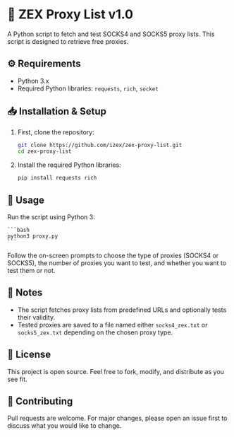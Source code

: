 # 🚀 ZEX Proxy List v1.0

A Python script to fetch and test SOCKS4 and SOCKS5 proxy lists. This script is designed to retrieve free proxies.


## ⚙️ Requirements

- Python 3.x
- Required Python libraries: `requests`, `rich`, `socket`

## 📥 Installation & Setup

1. First, clone the repository:
    ```bash
    git clone https://github.com/izex/zex-proxy-list.git
    cd zex-proxy-list
    ```

2. Install the required Python libraries:
    ```bash
    pip install requests rich
    ```

## 🚀 Usage

Run the script using Python 3:

    ```bash
    python3 proxy.py
    ```

Follow the on-screen prompts to choose the type of proxies (SOCKS4 or SOCKS5), the number of proxies you want to test, and whether you want to test them or not.

## 📝 Notes

- The script fetches proxy lists from predefined URLs and optionally tests their validity.
- Tested proxies are saved to a file named either `socks4_zex.txt` or `socks5_zex.txt` depending on the chosen proxy type.

## 📜 License

This project is open source. Feel free to fork, modify, and distribute as you see fit.

## 🤝 Contributing

Pull requests are welcome. For major changes, please open an issue first to discuss what you would like to change.
